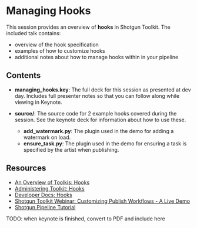 # Managing Hooks

This session provides an overview of **hooks** in Shotgun Toolkit. The included
talk contains:

* overview of the hook specification
* examples of how to customize hooks
* additional notes about how to manage hooks within in your pipeline

## Contents

* **managing_hooks.key**: The full deck for this session as presented at dev 
  day. Includes full presenter notes so that you can follow along while viewing
  in Keynote.
  
* **source/**: The source code for 2 example hooks covered during the session. 
  See the keynote deck for information about how to use these.
  * **add_watermark.py**: The plugin used in the demo for adding a watermark on 
  load.
  * **ensure_task.py**: The plugin used in the demo for ensuring a task is 
  specified by the artist when publishing.

## Resources

* [An Overview of Toolkis: Hooks](https://support.shotgunsoftware.com/hc/en-us/articles/219040648-An-overview-of-Toolkit#Hooks)
* [Administering Toolkit: Hooks](https://support.shotgunsoftware.com/hc/en-us/articles/219033178-Administering-Toolkit#Hooks)
* [Developer Docs: Hooks](https://developer.shotgunsoftware.com/tk-core/core.html#hooks)
* [Shotgun Toolkit Webinar: Customizing Publish Workflows - A Live Demo](https://www.youtube.com/watch?v=pH4mylrnktY)
* [Shotgun Pipeline Tutorial](https://support.shotgunsoftware.com/hc/en-us/articles/219039938-Pipeline-Tutorial)

TODO: when keynote is finished, convert to PDF and include here

